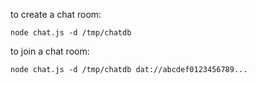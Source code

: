 to create a chat room:

    node chat.js -d /tmp/chatdb

to join a chat room:


    node chat.js -d /tmp/chatdb dat://abcdef0123456789...
